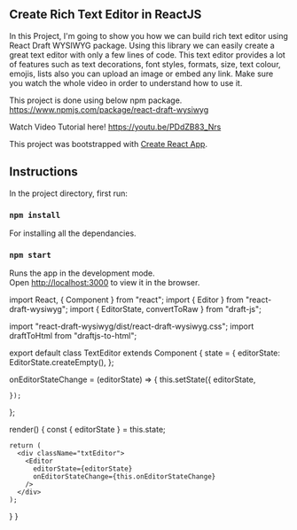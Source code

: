 ## Create Rich Text Editor in ReactJS

In this Project, I'm going to show you how we can build rich text editor using React Draft WYSIWYG package. Using this library we can easily create a great text editor with only a few lines of code. This text editor provides a lot of features such as text decorations, font styles, formats, size, text colour,  emojis, lists also you can upload an image or embed any link.  Make sure you watch the whole video in order to understand how to use it.   

This project is done using below npm package.
https://www.npmjs.com/package/react-draft-wysiwyg

Watch Video Tutorial here!
https://youtu.be/PDdZB83_Nrs




This project was bootstrapped with [Create React App](https://github.com/facebook/create-react-app).

## Instructions

In the project directory, first run:

### `npm install`

For installing all the dependancies. 

### `npm start`

Runs the app in the development mode.<br />
Open [http://localhost:3000](http://localhost:3000) to view it in the browser.


import React, { Component } from "react";
import { Editor } from "react-draft-wysiwyg";
import { EditorState, convertToRaw } from "draft-js";

import "react-draft-wysiwyg/dist/react-draft-wysiwyg.css";
import draftToHtml from "draftjs-to-html";

export default class TextEditor extends Component {
  state = {
    editorState: EditorState.createEmpty(),
  };

  onEditorStateChange = (editorState) => {
    this.setState({
      editorState,

    });
  };

  render() {
    const { editorState } = this.state;

    return (
      <div className="txtEditor">
        <Editor
          editorState={editorState}
          onEditorStateChange={this.onEditorStateChange}
        />
      </div>
    );
  }
}